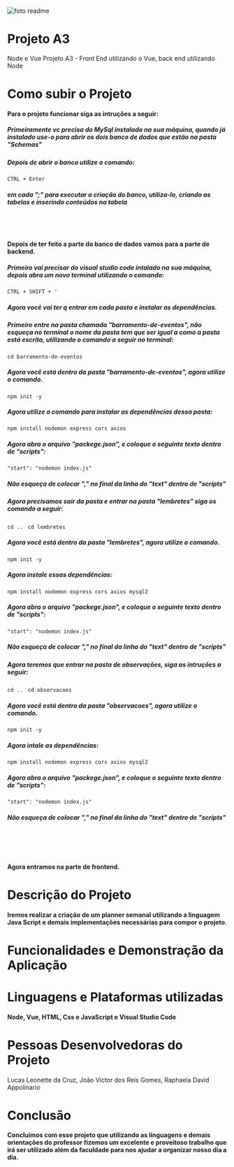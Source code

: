 ![foto readme](https://github.com/Leo3002/ProjetoA3-Microservicoes/assets/88354824/67947c21-240d-43bb-9e73-db70b7c61f94)
# Projeto A3 
Node e Vue
Projeto A3 - Front End utilizando o Vue, back end utilizando Node

# Como subir o Projeto
<h4>Para o projeto funcionar siga as intruções a seguir:</h4>
<h5>Primeiramente vc precisa do MySql instalado na sua máquina, quando já instalado use-o para abrir os dois banco de dados que estão na pasta "Schemas"</h5>
<h5>Depois de abrir o banco utilize o comando:</h5>

```CTRL + Enter```

<h5> em cada ";" para executar a criação do banco, utiliza-lo, criando as tabelas e inserindo conteúdos na tabela</h5>
<br>

# <h4>Depois de ter feito a parte do banco de dados vamos para a parte de backend.</h4>
<h5>Primeiro vai precisar do visual studio code intalado na sua máquina, depois abra um novo terminal utilizando o comando: </h5>

```CTRL + SHIFT + '```

<h5>Agora você vai ter q entrar em cada pasta e instalar as dependências.</h5>
<h5>Primeiro entre na pasta chamada "barramento-de-eventos", não esqueça no terminal o nome da pasta tem que ser igual a como a pasta está escrita, utilizando o comando a seguir no terminal:</h5>

```cd barramento-de-eventos```
<h5>Agora você está dentro da pasta "barramento-de-eventos", agora utilize o comando.</h5>

```npm init -y```
<h5>Agora utilize o comando para instalar as dependências dessa pasta:</h5>

```npm install nodemon express cors axios```
<h5>Agora abra o arquivo "packege.json", e coloque o seguinte texto dentro de "scripts":</h5>

```"start": "nodemon index.js"```
<h5>Não esqueça de colocar "," no final da linha do "text" dentro de "scripts"</h5>
<h5>Agora precisamos sair da pasta e entrar na pasta "lembretes" siga os comando a seguir:</h5>

```cd .. ```
```cd lembretes```
<h5>Agora você está dentro da pasta "lembretes", agora utilize o comando.</h5>

```npm init -y```

<h5>Agora instale essas dependências:</h5>

```npm install nodemon express cors axios mysql2```
<h5>Agora abra o arquivo "packege.json", e coloque o seguinte texto dentro de "scripts":</h5>

```"start": "nodemon index.js"```
<h5>Não esqueça de colocar "," no final da linha do "text" dentro de "scripts"</h5>
<h5>Agora teremos que entrar na pasta de observações, siga as intruções a seguir:</h5>

```cd .. ```
```cd observacoes```
<h5>Agora você está dentro da pasta "observacoes", agora utilize o comando.</h5>

```npm init -y```
<h5>Agora intale as dependências:</h5>

```npm install nodemon express cors axios mysql2```
<h5>Agora abra o arquivo "packege.json", e coloque o seguinte texto dentro de "scripts":</h5>

```"start": "nodemon index.js"```
<h5>Não esqueça de colocar "," no final da linha do "text" dentro de "scripts"</h5>
<br>
<br>

# <h4>Agora entramos na parte de frontend.</h4>


# Descrição do Projeto
<h4>Iremos realizar a criação de um planner semanal utilizando a linguagem Java Script e demais implementações necessárias para compor o projeto. </h4>

# Funcionalidades e Demonstração da Aplicação
<h4></h4>

# Linguagens e Plataformas utilizadas
<h4>Node, Vue, HTML, Css e JavaScript e  Visual Studio Code</h4>

# Pessoas Desenvolvedoras do Projeto
<h4></h4>
  Lucas Leonette da Cruz, João Victor dos Reis Gomes, Raphaela David Appolinario

# Conclusão
<h4>Concluímos com esse projeto que utilizando as linguagens e demais orientações do professor fizemos um excelente e proveitoso trabalho que irá ser utilizado além da faculdade para nos ajudar a organizar nosso dia a dia.</h4>

